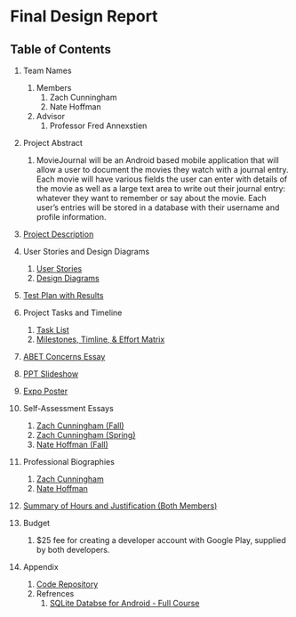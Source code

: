 # Final Design Report
## Table of Contents

1. Team Names
    1. Members
        1. Zach Cunningham
        2. Nate Hoffman
    2. Advisor
        1. Professor Fred Annexstien

2. Project Abstract
    1. MovieJournal will be an Android based mobile application that will allow a user to document the movies they watch with a journal entry. Each movie will have various fields the user can enter with details of the movie as well as a large text area to write out their journal entry: whatever they want to remember or say about the movie. Each user’s entries will be stored in a database with their username and profile information.

3. [Project Description](/Project-Description.md)

4. User Stories and Design Diagrams
    1. [User Stories](/User_Stories.md)
    2. [Design Diagrams](/Design_Diagrams/MovieJournal_DesignDiagrams.pdf)
  
5. [Test Plan with Results](/MovieJournal_TestPlanWithResults.pdf)

6. Project Tasks and Timeline
    1. [Task List](/Tasklist.md)
    2. [Milestones, Timline, & Effort Matrix](/MovieJournal_Milestones_Timeline_EffortMatrix.pdf)

7. [ABET Concerns Essay](/MovieJournal_ConstraintsEssay.pdf)

8. [PPT Slideshow](/FallDesignPresentationSlides.pdf)

9. [Expo Poster](/MovieJournal_Poster.pdf)

10. Self-Assessment Essays
    1. [Zach Cunningham (Fall)](/ZachCunningham_IndividualCapstoneAssessment.pdf)
    2. [Zach Cunningham (Spring)](/ZachCunningham_SelfAssessment.pdf)
    3. [Nate Hoffman (Fall)](/NateHoffman_IndividualCapstoneAssessment.docx)

11. Professional Biographies
    1. [Zach Cunningham](/ZachCunningham_ProfessionalBiography.md)
    2. [Nate Hoffman](/NateHoffman_ProfessionalBiography.md)
   
12. [Summary of Hours and Justification (Both Members)](/MovieJournal_SummaryOfHours.pdf)

13. Budget
    1. $25 fee for creating a developer account with Google Play, supplied by both developers.
    
14. Appendix
    1. [Code Repository](MovieJournal/app/src/main/java/com/example/moviejournal)
    2. Refrences
        1. [SQLite Databse for Android - Full Course](https://www.youtube.com/watch?v=312RhjfetP8)
